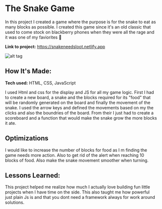 # The Snake Game 
In this project I created a game where the purpose is for the snake to eat as many blocks as possible. I created this game since it's an old classic that used to come stock on blackberry phones when they were all the rage and it was one of my faviorites 🐍

**Link to project:** https://snakeneedsloot.netlify.app

![alt tag](http://placecorgi.com/1200/650)

## How It's Made:

**Tech used:** HTML, CSS, JavaScript

I used Html and css for the display and JS for all my game logic. First I had to create a new board, a snake and the blocks required for its "food" that will be randomly generated on the board and finally the movement of the snake. I used the arrow keys and defined the movements based on my the clicks and also the boundries of the board. From their I just had to create a scoreboard and a function that would make the snake grow the more blocks it ate.

## Optimizations

I would like to increase the number of blocks for food as I m finding the game needs more action. Also to get rid of the alert when reaching 10 blocks of food.
Also make the snake movement smoother when turning.

## Lessons Learned:

This project helped me realize how much I actually love building fun little projects when I have time on the side. This also taught me how powerful just plain Js is and that you dont need a framework always for work around solutions.
